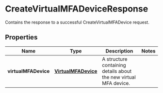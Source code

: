 

# CreateVirtualMFADeviceResponse

Contains the response to a successful <a>CreateVirtualMFADevice</a> request. 

## Properties

| Name | Type | Description | Notes |
|------------ | ------------- | ------------- | -------------|
|**virtualMFADevice** | [**VirtualMFADevice**](VirtualMFADevice.md) | A structure containing details about the new virtual MFA device. |  |



